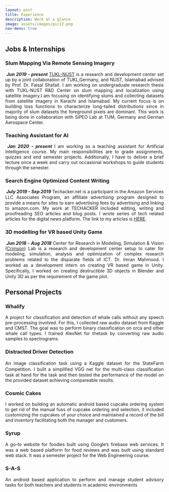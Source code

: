 ```yaml
---
layout: post
title: Experience
description: Work at a glance
image: assets/images/pic12.png
nav-menu: true
---
```

<!-- Main -->
<div id="main" class="alt">
  
<!-- One -->
  <div>
    <h2 id="content">Jobs &amp; Internships</h2>
    <div class="row">
      <h3> Slum Mapping Via Remote Sensing Imagery </h3>
      <p align="justify"><span class="image left"><img src="{% link assets/images/pic14.png %}" alt="" /></span><b><em> Jun 2019 - present </em></b><a href="https://tukl.seecs.nust.edu.pk/">TUKL-NUST</a> is a research and development center set up by a joint collaboration of TUKL,Germany, and NUST, Islamabad advised by Prof. Dr. Faisal Shafait. I am working on undergraduate research thesis with TUKL-NUST R&D Center on slum mapping and localization using satellite imagery.I am focusing on identifying slums and collecting datasets from satellite imagery in Karachi and Islamabad. My current focus is on building loss functions to characterize long-tailed distributions since in majority of slum datasets the foreground pixels are dominant. This work is being done in collaboration with SiPEO Lab at TUM, Germany and German Aerospace Center. </p>
    </div>
    <div class="row">
      <h3> Teaching Assistant for AI</h3>
      <p align="justify"><span class="image left"><img src="{% link assets/images/pic16.jpg %}" alt="" /></span><b><em> Jan 2020 - present </em></b> I am working as a teaching assistant for Artificial Intelligence course. My main responsibilities are to grade assignments, quizzes and end semester projects. Additionally, I have to deliver a brief lecture once a week and carry out occasional workshops to guide students through the senester.</p>
    </div>
    <div class="row">
      <h3> Search Engine Optimized Content Writing </h3>
      <p align="justify"><span class="image left"><img src="{% link assets/images/pic15.png %}" alt="" /></span><b><em> July 2019 - Sep 2019 </em></b>Techacker.net is a participant in the Amazon Services LLC Associates Program, an aﬃliate advertising program designed to provide a means for sites to earn advertising fees by advertising and linking to amazon.com. My work at TECHACKER included editing, writing and proofreading SEO articles and blog posts. I wrote series of tech related articles for the digital news platform. The link to my articles is <a href="https://www.techacker.net/author/hamna/">HERE</a>.</p>
    </div>
    <div class="row">
      <h3> 3D modelling for VR based Unity Game </h3>
      <p align="justify"><span class="image left"><img src="{% link assets/images/pic13.png %}" alt="" /></span><b><em> Jun 2018 - Aug 2018 </em></b>Center for Research in Modeling, Simulation & Vision (<a href="http://seecs.nust.edu.pk/Departments/Department-of-Computing/Labs/crms-lab.php">Crimson</a>) Lab is a research and development center setup to cater for modeling, simulation, analysis and optimization of complex research problems related to the disparate ﬁelds of ICT. Dr. Imran Mahmood. I worked as a development intern on creating VR based game in Unity. Speciﬁcally, I worked on creating destructible 3D objects in Blender and Unity 3D as per the requirement of the game plot.</p>
    </div>
  </div>
  <div>
  <h2 id="content"> Personal Projects </h2>
    <div class="row">
    <div class="6u 12u$(small)">
      <h3>Whalify</h3>
      <p align="justify"> A project for classification and detection of whale calls without any speech pre-processing involved. For this, I collected raw audio dataset from Kaggle and CMST. The goal was to perform binary classification on orca and other whale call types. I trained AlexNet for thetask by converting raw audio samples to spectrograms.</p>
    </div>
    <div class="6u$ 12u$(small)">
      <h3>Distracted Driver Detection</h3>
      <p align="justify">An image classiﬁcation task using a Kaggle dataset for the StateFarm Competition. I built a simpliﬁed VGG net for the multi-class classiﬁcation task at hand for the task and then tested the performance of the model on the provided dataset achieving compareable results.</p>
    </div>
    <div class="4u 12u$(medium)">
    <h3>Cosmic Cakes</h3>
    <p align="justify">I worked on building an automatic android based cupcake ordering system to get rid of the manual fuss of cupcake ordering and selection, it included customizing the cupcakes of your choice and maintained a record of the bill and inventory facilitating both the manager and customers.</p>
    </div>
    <div class="4u 12u$(medium)">
      <h3>Syrup</h3>
      <p align="justify">A go-to website for foodies built using Google’s ﬁrebase web services. It was a web based platform for food reviews and was built using standard web stack. It was a semester project for the Web Engineering course.</p>
    </div>
    <div class="4u$ 12u$(medium)">
      <h3>S-A-S</h3>
      <p align="justify">An android based application to perform and manage student advisory tasks for both teachers and students in academic environments</p>
    </div>
  </div>
 </div>
</div>
